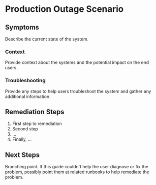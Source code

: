 # Production Outage Scenario

## Symptoms

Describe the current state of the system.

### Context

Provide context about the systems and the potential impact on the end users.

### Troubleshooting

Provide any steps to help users troubleshoot the system and gather any additional information.

## Remediation Steps

1. First step to remediation
2. Second step
3. ...
4. Finally, ...

## Next Steps

Branching point.
If this guide couldn't help the user diagnose or fix the problem, possibly point them at related runbooks to help remediate the problem.
